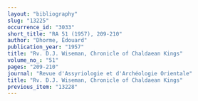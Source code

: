 ```yaml
---
layout: "bibliography"
slug: "13225"
occurrence_id: "3033"
short_title: "RA 51 (1957), 209-210"
author: "Dhorme, Édouard"
publication_year: "1957"
title: "Rv. D.J. Wiseman, Chronicle of Chaldaean Kings"
volume_no_: "51"
pages: "209-210"
journal: "Revue d'Assyriologie et d'Archéologie Orientale"
title: "Rv. D.J. Wiseman, Chronicle of Chaldaean Kings"
previous_item: "13228"
---
```

